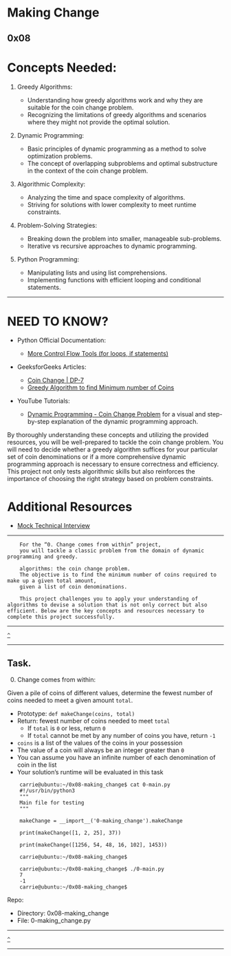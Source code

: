 # Making Change
[]() 0x08 []()
---

# Concepts Needed:
1. Greedy Algorithms:

    * Understanding how greedy algorithms work and why they are suitable for the coin change problem.
    * Recognizing the limitations of greedy algorithms and scenarios where they might not provide the optimal solution.

2. Dynamic Programming:

    * Basic principles of dynamic programming as a method to solve optimization problems.
    * The concept of overlapping subproblems and optimal substructure in the context of the coin change problem.

3. Algorithmic Complexity:

    * Analyzing the time and space complexity of algorithms.
    * Striving for solutions with lower complexity to meet runtime constraints.

4. Problem-Solving Strategies:

    * Breaking down the problem into smaller, manageable sub-problems.
    * Iterative vs recursive approaches to dynamic programming.

5. Python Programming:

    * Manipulating lists and using list comprehensions.
    * Implementing functions with efficient looping and conditional statements.

---

# NEED TO KNOW?

* Python Official Documentation:
    * [More Control Flow Tools (for loops, if statements)](https://docs.python.org/3/tutorial/controlflow.html)

* GeeksforGeeks Articles:
    * [Coin Change | DP-7](https://www.geeksforgeeks.org/coin-change-dp-7/)
    * [Greedy Algorithm to find Minimum number of Coins](https://www.geeksforgeeks.org/greedy-algorithm-to-find-minimum-number-of-coins/)

* YouTube Tutorials:
    * [Dynamic Programming - Coin Change Problem](https://www.youtube.com/watch?v=jgiZlGzXMBw) for a visual and step-by-step explanation of the dynamic programming approach.

By thoroughly understanding these concepts and utilizing the provided resources, you will be well-prepared to tackle the coin change problem.
You will need to decide whether a greedy algorithm suffices for your particular set of coin denominations or if a more comprehensive dynamic programming approach is necessary to ensure correctness and efficiency.
This project not only tests algorithmic skills but also reinforces the importance of choosing the right strategy based on problem constraints.

# Additional Resources
* [Mock Technical Interview](https://www.youtube.com/watch?v=9BSSIsJ-fWg)

---

```
    For the “0. Change comes from within” project,
    you will tackle a classic problem from the domain of dynamic programming and greedy.

    algorithms: the coin change problem.
    The objective is to find the minimum number of coins required to make up a given total amount,
    given a list of coin denominations.

    This project challenges you to apply your understanding of algorithms to devise a solution that is not only correct but also efficient. Below are the key concepts and resources necessary to complete this project successfully.
```

---

[`^`](#need-to-know)

---
Task.
-----


0. Change comes from within:

Given a pile of coins of different values, determine the fewest number of coins needed to meet a given amount `total`.

* Prototype: `def makeChange(coins, total)`
* Return: fewest number of coins needed to meet `total`
    * If `total` is `0` or less, return `0`
    * If `total` cannot be met by any number of coins you have, return `-1`
* `coins` is a list of the values of the coins in your possession
* The value of a coin will always be an integer greater than `0`
* You can assume you have an infinite number of each denomination of coin in the list
* Your solution’s runtime will be evaluated in this task

```
    carrie@ubuntu:~/0x08-making_change$ cat 0-main.py
    #!/usr/bin/python3
    """
    Main file for testing
    """

    makeChange = __import__('0-making_change').makeChange

    print(makeChange([1, 2, 25], 37))

    print(makeChange([1256, 54, 48, 16, 102], 1453))

    carrie@ubuntu:~/0x08-making_change$
```

```
    carrie@ubuntu:~/0x08-making_change$ ./0-main.py
    7
    -1
    carrie@ubuntu:~/0x08-making_change$
```

Repo:
* Directory: 0x08-making_change
* File: 0-making_change.py


---

[`^`](#need-to-know)

---